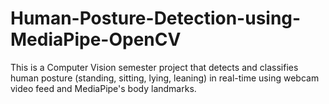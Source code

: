 # Human-Posture-Detection-using-MediaPipe-OpenCV
This is a Computer Vision semester project that detects and classifies human posture (standing, sitting, lying, leaning) in real-time using webcam video feed and MediaPipe's body landmarks.
